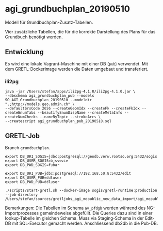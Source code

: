 # agi_grundbuchplan_20190510
Modell für Grundbuchplan-Zusatz-Tabellen.

Vier zusätzliche Tabellen, die für die korrekte Darstellung des Plans für das Grundbuch benötigt werden.

## Entwicklung
Es wird eine lokale Vagrant-Maschine mit einer DB (`pub`) verwendet. Mit dem GRETL-Dockerimage werden die Daten umgebaut und transferiert.

### ili2pg
```
java -jar /Users/stefan/apps/ili2pg-4.1.0/ili2pg-4.1.0.jar \
--dbschema agi_grundbuchplan_pub --models SO_AGI_Grundbuchplan_20190510 --modeldir ".;http://models.geo.admin.ch" \
--defaultSrsCode 2056 --createGeomIdx --createFk --createFkIdx --createEnumTabs --beautifyEnumDispName --createMetaInfo --createNumChecks --nameByTopic --strokeArcs \
--createscript agi_grundbuchplan_pub_20190510.sql
```

## GRETL-Job
Branch `grundbuchplan`.

```
export DB_URI_SOGIS=jdbc:postgresql://geodb.verw.rootso.org:5432/sogis
export DB_USER_SOGIS=bjsvwzie
export DB_PWD_SOGIS=fubar

export DB_URI_PUB=jdbc:postgresql://192.168.50.8:5432/edit
export DB_USER_PUB=ddluser
export DB_PWD_PUB=ddluser

./scripts/start-gretl.sh --docker-image sogis/gretl-runtime:production --job-directory /Users/stefan/sources/gretljobs_agi_mopublic_new_data_import/agi_mopublic_pub/
```

Bemerkungen: Die Tabellen im Schema `av_pfdgb` werden während des NG-Importprozesses gemeindeweise abgefüllt. Die Queries dazu sind in einer lookup-Tabelle im gleichen Schema. Muss via Staging-Schema in der Edit-DB mit SQL-Executor gemacht werden. Anschliessend db2db in die Pub-DB.

